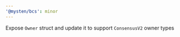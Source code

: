 ```yaml
---
'@mysten/bcs': minor
---
```


Expose `Owner` struct and update it to support `ConsensusV2` owner types
